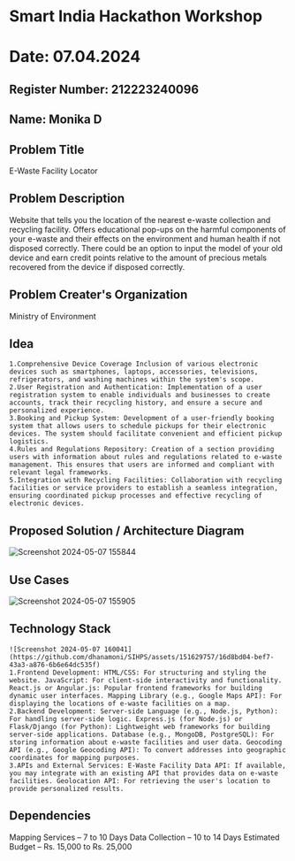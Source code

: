 # Smart India Hackathon Workshop
# Date: 07.04.2024
## Register Number: 212223240096
## Name: Monika D
## Problem Title
E-Waste Facility Locator
## Problem Description
Website that tells you the location of the nearest e-waste collection and recycling facility. Offers educational pop-ups on the harmful components of your e-waste and their effects on the environment and human health if not disposed correctly. There could be an option to input the model of your old device and earn credit points relative to the amount of precious metals recovered from the device if disposed correctly.
## Problem Creater's Organization
Ministry of Environment

## Idea
~~~
1.Comprehensive Device Coverage Inclusion of various electronic devices such as smartphones, laptops, accessories, televisions, refrigerators, and washing machines within the system's scope.
2.User Registration and Authentication: Implementation of a user registration system to enable individuals and businesses to create accounts, track their recycling history, and ensure a secure and personalized experience.
3.Booking and Pickup System: Development of a user-friendly booking system that allows users to schedule pickups for their electronic devices. The system should facilitate convenient and efficient pickup logistics.
4.Rules and Regulations Repository: Creation of a section providing users with information about rules and regulations related to e-waste management. This ensures that users are informed and compliant with relevant legal frameworks.
5.Integration with Recycling Facilities: Collaboration with recycling facilities or service providers to establish a seamless integration, ensuring coordinated pickup processes and effective recycling of electronic devices.
~~~
## Proposed Solution / Architecture Diagram
![Screenshot 2024-05-07 155844](https://github.com/dhanamoni/SIHPS/assets/151629757/769a72a9-3313-4dab-8c87-f8b46947f0b4)

## Use Cases
![Screenshot 2024-05-07 155905](https://github.com/dhanamoni/SIHPS/assets/151629757/f2d419a1-b11f-44f1-a0cd-f2a42ce9d44a)

## Technology Stack
~~~
![Screenshot 2024-05-07 160041](https://github.com/dhanamoni/SIHPS/assets/151629757/16d8bd04-bef7-43a3-a876-6b6e64dc535f)
1.Frontend Development: HTML/CSS: For structuring and styling the website. JavaScript: For client-side interactivity and functionality. React.js or Angular.js: Popular frontend frameworks for building dynamic user interfaces. Mapping Library (e.g., Google Maps API): For displaying the locations of e-waste facilities on a map.
2.Backend Development: Server-side Language (e.g., Node.js, Python): For handling server-side logic. Express.js (for Node.js) or Flask/Django (for Python): Lightweight web frameworks for building server-side applications. Database (e.g., MongoDB, PostgreSQL): For storing information about e-waste facilities and user data. Geocoding API (e.g., Google Geocoding API): To convert addresses into geographic coordinates for mapping purposes. 
3.APIs and External Services: E-Waste Facility Data API: If available, you may integrate with an existing API that provides data on e-waste facilities. Geolocation API: For retrieving the user's location to provide personalized results.
~~~
## Dependencies
Mapping Services – 7 to 10 Days Data Collection – 10 to 14 Days Estimated Budget – Rs. 15,000 to Rs. 25,000
